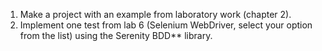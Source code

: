 1. Make a project with an example from laboratory work (chapter 2).
2. Implement one test from lab 6 (Selenium WebDriver, select your option from the list) using the Serenity BDD** library.
